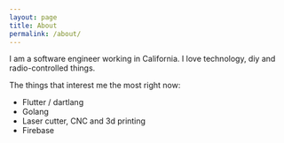 ```yaml
---
layout: page
title: About
permalink: /about/
---
```


I am a software engineer working in California.
I love technology, diy and radio-controlled things.

The things that interest me the most right now:
* Flutter / dartlang
* Golang
* Laser cutter, CNC and 3d printing
* Firebase
